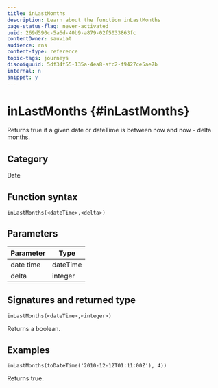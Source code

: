 ```yaml
---
title: inLastMonths
description: Learn about the function inLastMonths
page-status-flag: never-activated
uuid: 269d590c-5a6d-40b9-a879-02f5033863fc
contentOwner: sauviat
audience: rns
content-type: reference
topic-tags: journeys
discoiquuid: 5df34f55-135a-4ea8-afc2-f9427ce5ae7b
internal: n
snippet: y
---
```


# inLastMonths {#inLastMonths}

Returns true if a given date or dateTime is between now and now - delta months.

## Category

Date

## Function syntax

`inLastMonths(<dateTime>,<delta>)`

## Parameters

| Parameter | Type             |
|-----------|------------------|
| date time | dateTime    |
| delta   | integer     |

## Signatures and returned type

`inLastMonths(<dateTime>,<integer>)`

Returns a boolean.

## Examples

`inLastMonths(toDateTime('2010-12-12T01:11:00Z'), 4))`

Returns true.

